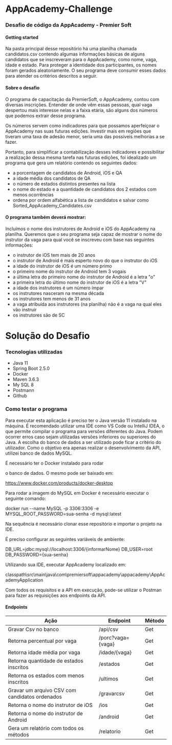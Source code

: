 # AppAcademy-Challenge
### Desafio de código da AppAcademy - Premier Soft

#### Getting started

Na pasta principal desse repositório há uma planilha chamada candidatos.csv contendo algumas informações básicas de alguns candidatos que se inscreveram para o AppAcademy, como nome, vaga, idade e estado. 
Para proteger a identidade dos participantes, os nomes foram gerados aleatoriamente. 
O seu programa deve consumir esses dados para atender os critérios descritos a seguir.

#### Sobre o desafio

O programa de capacitação da PremierSoft, o AppAcademy, contou com diversas inscrições.
Entender de onde vêm essas pessoas, qual vaga despertou mais interesse nelas e a faixa etária, são alguns dos números que podemos extrair desse programa.

Os números servem como indicadores para que possamos aperfeiçoar o AppAcademy nas suas futuras edições. 
Investir mais em regiões que tiveram uma taxa de adesão menor, seria uma das possíveis melhorias a se fazer. 

Portanto, para simplificar a contabilização desses indicadores e possibilitar a realização dessa mesma tarefa nas futuras edições, foi idealizado um programa que gera um relatório contendo os seguintes dados:


- a porcentagem de candidatos de Android, iOS e QA 
- a idade média dos candidatos de QA 
- o número de estados distintos presentes na lista 
- o nome do estado e a quantidade de candidatos dos 2 estados com menos ocorrências 
- ordena por ordem alfabética a lista de candidatos e salvar como Sorted_AppAcademy_Candidates.csv

#### O programa também deverá mostrar: 

Incluímos o nome dos instrutores de Android e iOS do AppAcademy na planilha. 
Queremos que o seu programa seja capaz de mostrar o nome do instrutor da vaga para qual você se inscreveu com base nas seguintes informações:

- o instrutor de iOS tem mais de 20 anos
- o instrutor de Android é mais esperto novo do que o instrutor do iOS
- a idade do instrutor de iOS é um número primo
- o primeiro nome do instrutor de Android tem 3 vogais
- a última letra do primeiro nome do instrutor de Android é a letra "o"
- a primeira letra do último nome do instrutor de iOS é a letra "V"
- a idade dos instrutores é um número ímpar
- os instrutores nasceram na mesma década
- os instrutores tem menos de 31 anos
- a vaga atribuída aos instrutores (na planilha) não é a vaga na qual eles vão instruir
- os instrutores são de SC


# Solução do Desafio

### Tecnologias utilizadas

- Java 11
- Spring Boot 2.5.0
- Docker
- Maven 3.6.3
- My SQL 8
- Postmann
- Github

### Como testar o programa

Para executar esta aplicação é preciso ter o Java versão 11 instalado na máquina.
É recomendado utilizar uma IDE como VS Code ou IntelliJ IDEA, o que permite compilar o programa para versões diferentes do Java. 
Podem ocorrer erros caso sejam utilizadas versões inferiores ou superiores do Java.
A escolha do banco de dados a ser utilizado pode ficar a critério do utilizador. 
Como o objetivo era apenas realizar o desenvolvimento da API, utilizei banco de dados MySQL.

É necessário ter o Docker instalado para rodar

o banco de dados. O mesmo pode ser baixado em:

https://www.docker.com/products/docker-desktop

Para rodar a imagem do MySQL em Docker é necessário executar o seguinte comando:

docker run --name MySQL -p 3306:3306 -e MYSQL_ROOT_PASSWORD=sua-senha -d mysql:latest

Na sequência é necessário clonar esse repositório e importar o projeto na IDE.

É preciso configurar as seguintes variáveis de ambiente:

DB_URL=jdbc:mysql://localhost:3306/{informarNome}
DB_USER=root
DB_PASSWORD={sua-senha}

Utilizando sua IDE, executar AppAcademy localizado em:

classpath\src\main\java\com\premiersoft\appacademy\appacademy\AppAcademyApplication

Com todos os requisitos e a API em execução, pode-se utilizar o Postman para fazer as requisições aos endpoints da API.

#### Endpoints

| Ação                                           	| Endpoint          	| Método 	|
|------------------------------------------------	|-------------------	|--------	|
| Gravar Csv no banco                            	| /api/csv          	| Get    	|
| Retorna percentual por vaga                    	| /porc?vaga={vaga} 	| Get    	|
| Retorna idade média por vaga                   	| /idade/{vaga}     	| Get    	|
| Retorna quantidade de estados inscritos        	| /estados          	| Get    	|
| Retorna os estados com menos inscritos         	| /ultimos          	| Get    	|
| Gravar um arquivo CSV com candidatos ordenados 	| /gravarcsv        	| Get    	|
| Retorna o nome do instrutor de iOS             	| /ios              	| Get    	|
| Retorna o nome do instrutor de Android         	| /android          	| Get    	|
| Gera um relatório com todos os métodos         	| /relatorio        	| Get    	|

